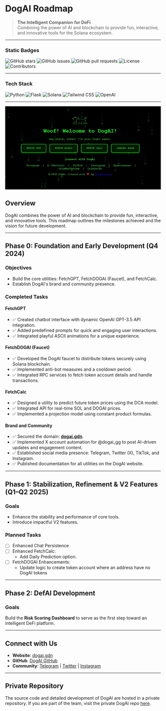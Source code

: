 # DogAI Roadmap

> **The Intelligent Companion for DeFi**  
Combining the power of AI and blockchain to provide fun, interactive, and innovative tools for the Solana ecosystem.

---

### **Static Badges**
![GitHub stars](https://img.shields.io/badge/Stars-Private-lightgrey?style=flat-square)
![GitHub issues](https://img.shields.io/badge/Issues-Private-lightgrey?style=flat-square)
![GitHub pull requests](https://img.shields.io/badge/Pull_Requests-Private-lightgrey?style=flat-square)
![License](https://img.shields.io/badge/license-MIT-blue?style=flat-square)
![Contributors](https://img.shields.io/badge/Contributors-Private-lightgrey?style=flat-square)

---

### **Tech Stack**
![Python](https://img.shields.io/badge/Python-3776AB?style=flat-square&logo=python&logoColor=white)
![Flask](https://img.shields.io/badge/Flask-000000?style=flat-square&logo=flask&logoColor=white)
![Solana](https://img.shields.io/badge/Solana-14F195?style=flat-square&logo=solana&logoColor=white&color=black)
![Tailwind CSS](https://img.shields.io/badge/Tailwind_CSS-38B2AC?style=flat-square&logo=tailwind-css&logoColor=white)
![OpenAI](https://img.shields.io/badge/OpenAI-412991?style=flat-square&logo=openai&logoColor=white)

---

![DogAI Landing Page](./landing-page.png)


## **Overview**
DogAI combines the power of AI and blockchain to provide fun, interactive, and innovative tools. This roadmap outlines the milestones achieved and the vision for future development.

---

## **Phase 0: Foundation and Early Development (Q4 2024)**

### Objectives
- Build the core utilities: FetchGPT, FetchDOGAI (Faucet), and FetchCalc.
- Establish DogAI's brand and community presence.

### Completed Tasks
#### FetchGPT
- ✅ Created chatbot interface with dynamic OpenAI GPT-3.5 API integration.
- ✅ Added predefined prompts for quick and engaging user interactions.
- ✅ Integrated playful ASCII animations for a unique experience.

#### FetchDOGAI (Faucet)
- ✅ Developed the DogAI faucet to distribute tokens securely using Solana blockchain.
- ✅ Implemented anti-bot measures and a cooldown period.
- ✅ Integrated RPC services to fetch token account details and handle transactions.

#### FetchCalc
- ✅ Designed a utility to predict future token prices using the DCA model.
- ✅ Integrated API for real-time SOL and DOGAI prices.
- ✅ Implemented a projection model using constant product formulas.

#### Brand and Community
- ✅ Secured the domain: **[dogai.gdn](https://dogai.gdn)**.
- ✅ Implemented X account automation for @dogai_gg to post AI-driven updates and engagement content.
- ✅ Established social media presence: Telegram, Twitter (X), TikTok, and Instagram.
- ✅ Published documentation for all utilities on the DogAI website.

---

## **Phase 1: Stabilization, Refinement & V2 Features (Q1–Q2 2025)**

### Goals
- Enhance the stability and performance of core tools.
- Introduce impactful V2 features.

### Planned Tasks
- [ ] Enhanced Chat Persistence
- [ ] Enhanced FetchCalc:
     - Add Daily Prediction option.
- [ ] FetchDOGAI Enhancements:
    - Update logic to create token account where an address have no DogAI tokens
   
---

## **Phase 2: DefAI Development**

### Goals
Build the **Risk Scoring Dashboard** to serve as the first step toward an intelligent DeFi platform.

---

## **Connect with Us**
- **Website**: [dogai.gdn](https://dogai.gdn)
- **GitHub**: [DogAI GitHub](https://github.com/d0tsama-dev)
- **Community**: [Telegram](https://t.me/dogai_gg) | [Twitter](https://x.com/dogai_gg) | [Instagram](https://www.instagram.com/dogai_gg)

---

## **Private Repository**
The source code and detailed development of DogAI are hosted in a private repository. If you are part of the team, visit the private DogAI repo [here](https://github.com/d0tsama-dev/DogAI).

